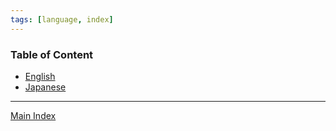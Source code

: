 ```yaml
---
tags: [language, index]
---
```


### Table of Content

* [English](English/English.md)
* [Japanese](Japanese/Japanese.md)

---

[Main Index](../Main%20Index.md)
